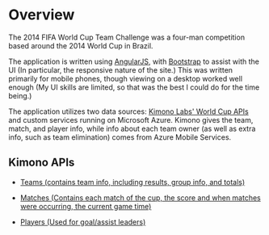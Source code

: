# Overview
The 2014 FIFA World Cup Team Challenge was a four-man competition based around the 2014 World Cup in Brazil.

The application is written using [AngularJS](https://angularjs.org/), with [Bootstrap](http://getbootstrap.com/) to assist with the UI (In particular, the responsive nature of the site.)  This was written primarily for mobile phones, though viewing on a desktop worked well enough (My UI skills are limited, so that was the best I could do for the time being.)

The application utilizes two data sources: [Kimono Labs' World Cup APIs](http://www.kimonolabs.com/worldcup/explorer) and custom services running on Microsoft Azure.  Kimono gives the team, match, and player info, while info about each team owner (as well as extra info, such as team elimination) comes from Azure Mobile Services.

## Kimono APIs

* [Teams (contains team info, including results, group info, and totals)](http://worldcup.kimonolabs.com/api/teams?apikey=22d3649db54ee3dbcd7c3e5f8e001010&sort=name&fields=name,logo,group,groupRank,groupPoints,matchesPlayed,wins,losses,draws,goalsFor,goalsAgainst,goalsDiff,id,type)

* [Matches (Contains each match of the cup, the score and when matches were occurring, the current game time)](http://worldcup.kimonolabs.com/api/matches?apikey=22d3649db54ee3dbcd7c3e5f8e001010&sort=startTime&fields=homeScore,awayScore,homePenalties,awayPenalties,currentGameMinute,startTime,status,group,awayTeamId,homeTeamId,id)

* [Players (Used for goal/assist leaders)](http://worldcup.kimonolabs.com/api/players?apikey=22d3649db54ee3dbcd7c3e5f8e001010&limit=10&fields=firstName,lastName,teamId,goals,assists)
